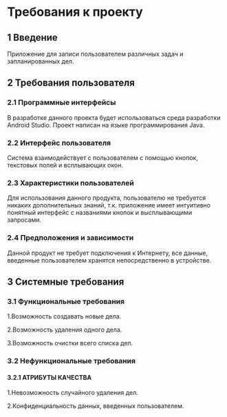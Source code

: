 # Требования к проекту
## 1 Введение
Приложение для записи пользователем различных задач и запланированных дел.
## 2 Требования пользователя
### 2.1 Программные интерфейсы
В разработке данного проекта будет использоваться среда разработки Android Studio. Проект написан на языке программирования Java.

### 2.2 Интерфейс пользователя
Система взаимодействует с пользователем с помощью кнопок, текстовых полей и всплывающих окон.

### 2.3 Характеристики пользователей
Для использования данного продукта, пользователю не требуется никаких дополнительных знаний, т.к. приложение имеет интуитивно понятный интерфейс с названиями кнопок и высплывающими запросами.

### 2.4 Предположения и зависимости
Данной продукт не требует подключения к Интернету, все данные, введенные пользователем хранятся непосредственно в устройстве.

## 3 Системные требования
### 3.1 Функциональные требования
1.Возможность создавать новые дела.

2.Возможность удаления одного дела.

3.Возможность очистки всего списка дел.

### 3.2 Нефункциональные требования
#### 3.2.1 АТРИБУТЫ КАЧЕСТВА
1.Невозможность случайного удаления дел.

2.Конфиденциальность данных, введенных пользователем.

